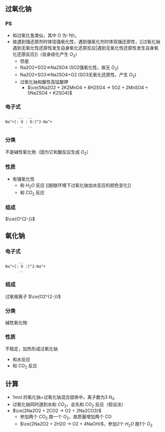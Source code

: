## 过氧化钠
### PS
- 和过氧化氢类似，其中 O 为-1价。
- 故遇到强还原剂时体现强氧化性，遇到强氧化剂时体现强还原性，[[过氧化钠遇到无氧化性还原性发生自身氧化还原反应|遇到无氧化性还原性发生自身氧化还原反应]]（自身歧化产生 $O_2$）
	- 但是
	- Na2O2+SO2=>Na2SO4 (SO2强氧化性，故无 $O_2$)
	- Na2O2+SO3=>Na2SO4+O2 (SO3无氧化还原性，产生 $O_2$)
	- 过氧化钠和酸性高锰酸钾
		- $\ce{5Na2O2 + 2K2MnO4 + 8H2SO4 -> 5O2 + 2MnSO4 + 5Na2SO4 + K2SO4}$
### 电子式
```
      ..  ..
Na^+[: O : O:]^2-Na^+
	  ..  ..

```
### 分类
不是碱性氧化物（因为它和酸反应生成 $O_2$）
### 性质
- 有强氧化性
	- 和 $H_2O$ 反应 [[酚酞环境下过氧化钠加水反应的颜色变化]]
	- 和 $CO_2$ 反应
### 组成
$\ce{O^{2-}}$
## 氧化钠
### 电子式
```
      ..  
Na^+[: O :]^2-Na^+
	  ..  

```
### 组成
过氧根离子
$\ce{O2^{2-}}$
### 分类
碱性氧化物
### 性质
不稳定，加热形成过氧化钠
- 和水反应
- 和 $CO_2$ 反应
## 计算
- 1mol 的氧化钠+过氧化钠混合固体中，离子数为3 $N_A$
- 过氧化钠同时遇到水和 $CO_2$，会先和 $CO_2$ 反应（假设法）
- $\ce{2Na2O2 + 2CO2 -> O2 + 2Na2CO3}$
	- 参加两个 $CO_2$ 跑一个 $O_2$，故质量增加两个 CO
	- $\ce{2Na2O2 + 2H2O -> O2 + 4NaOH}$，参加2个 $H_2O$ 跑1个 $O_2$

